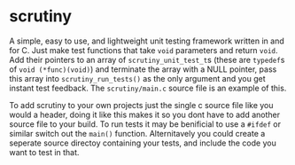 # scrutiny
A simple, easy to use, and lightweight unit testing framework written in and for C. Just make test functions that take `void` parameters and return `void`. Add their pointers to an array of `scrutiny_unit_test_t`s (these are `typedef`s of `void (*func)(void)`) and terminate the array with a NULL pointer, pass this array into `scrutiny_run_tests()` as the only argument and you get instant test feedback. The `scrutiny/main.c` source file is an example of this. 

To add scrutiny to your own projects just the single c source file like you would a header, doing it like this makes it so you dont have to add another source file to your build. To run tests it may be benificial to use a `#ifdef` or similar switch out the `main()` function. Alternitavely you could create a seperate source directoy containing your tests, and include the code you want to test in that.
